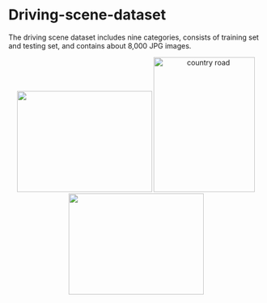 # Driving-scene-dataset
The driving scene dataset includes nine categories, consists of training set and testing set, and contains about 8,000 JPG images.

<div align="center">
<img src="https://github.com/Qiu1998/Driving-scene-dataset/blob/master/Examples/Village%20road.jpg" height="200" width="267" >

<img src="https://github.com/Qiu1998/Driving-scene-dataset/blob/master/Examples/parking%20lot.jpg" width="200" height="267" alt="country   road"/>

<img src="https://github.com/Qiu1998/Driving-scene-dataset/blob/master/Examples/Village%20road.jpg" height="200" width="267" >

 </div>
